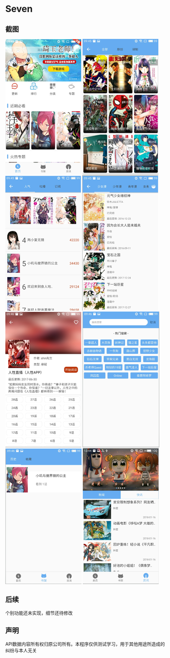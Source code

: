 # Seven

## 截图

![img](https://github.com/bighanber/Seven/blob/master/photo/pic_1.png)
![img](https://github.com/bighanber/Seven/blob/master/photo/pic_2.png)
![img](https://github.com/bighanber/Seven/blob/master/photo/pic_3.png)
![img](https://github.com/bighanber/Seven/blob/master/photo/pic_4.png)
![img](https://github.com/bighanber/Seven/blob/master/photo/pic_5.png)
![img](https://github.com/bighanber/Seven/blob/master/photo/pic_6.png)
![img](https://github.com/bighanber/Seven/blob/master/photo/pic_7.png)
![img](https://github.com/bighanber/Seven/blob/master/photo/pic_9.png)

## 后续

个别功能还未实现，细节还待修改

## 声明

API数据内容所有权归原公司所有。本程序仅供测试学习，用于其他用途所造成的纠纷与本人无关
